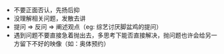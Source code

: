 - 不要正面否认，先扬后抑
- 没理解相关问题，发散去讲
- 提问 => 反问 => 阐述观点（eg: 综艺讨厌脚盆鸡的提问）
- 遇到问题不要直接急着抛出去，多思考下能否直接解决，抛问题也许会给另一方留下不好的映像（如：奥体预约）
